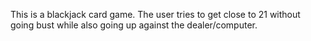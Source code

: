 This is a blackjack card game. The user tries to get close to 21 without going bust while also going up against the dealer/computer.
